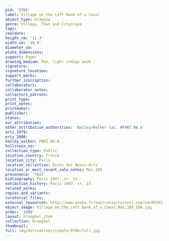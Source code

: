```yaml
---
pid: '9766'
label: Village on the Left Bank of a Canal
object_type: Drawing
genre: Village, Town and Cityscape
tags: 
realdate: 
height_cm: '11.3'
width_cm: '18.9'
diameter_cm: 
plate_dimensions: 
support: Paper
drawing_medium: Pen, light indigo wash
signature: 
signature_location: 
support_marks: 
further_inscription: 
collaborators: 
collaborator_notes: 
collectors_patrons: 
print_type: 
print_notes: 
printmaker: 
publisher: 
states: 
our_attribution: 
other_attribution_authorities: 'Bailey/Walker cat. #PARI.BA.6'
ertz_1979: 
ertz_2008: 
bailey_walker: PARI.BA.6
hollstein_no: 
collection_type: Public
location_country: France
location_city: Paris
location_collection: École des Beaux-Arts
location_or_most_recent_sale_notes: Mas.389
provenance: '7025'
bibliography: Paris 1947, nr. 23
exhibition_history: Paris 1947, nr. 23
related_works: 
copies_and_variants: 
curatorial_files: 
external_resources: http://www.ensba.fr/ow2/catzarts/voir.xsp?id=00101-23832&qid=sdx_q3&n=5&sf=&e=
object_image: Village_on_the_Left_Bank_of_a_Canal_Mas.389_EBA.jpg
order: '1090'
layout: brueghel_item
collection: brueghel
thumbnail: 
full: img/derivatives/simple/9766/full.jpg
---
```

